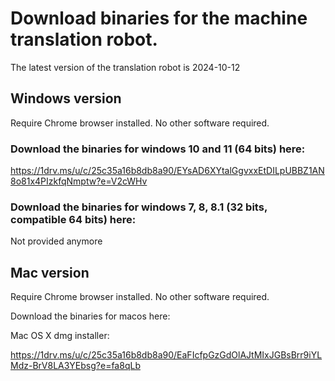 
# Download binaries for the machine translation robot.

The latest version of the translation robot is 2024-10-12

## Windows version
Require Chrome browser installed. No other software required.
### Download the binaries for windows 10 and 11 (64 bits) here:

https://1drv.ms/u/c/25c35a16b8db8a90/EYsAD6XYtalGgvxxEtDILpUBBZ1AN8o81x4PIzkfqNmptw?e=V2cWHv

### Download the binaries for windows 7, 8, 8.1 (32 bits, compatible 64 bits) here:

Not provided anymore

## Mac version

Require Chrome browser installed. No other software required.

Download the binaries for macos here:

Mac OS X dmg installer:

https://1drv.ms/u/c/25c35a16b8db8a90/EaFIcfpGzGdOlAJtMIxJGBsBrr9iYLMdz-BrV8LA3YEbsg?e=fa8qLb